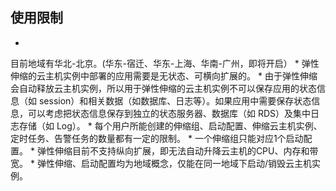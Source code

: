 ## **使用限制**

* 
目前地域有华北-北京。(华东-宿迁、华东-上海、华南-广州，即将开启）
* 
弹性伸缩的云主机实例中部署的应用需要是无状态、可横向扩展的。
* 
由于弹性伸缩会自动释放云主机实例，所以用于弹性伸缩的云主机实例不可以保存应用的状态信息（如 session）和相关数据（如数据库、日志等）。如果应用中需要保存状态信息，可以考虑把状态信息保存到独立的状态服务器、数据库（如 RDS）及集中日志存储（如 Log）。
* 
每个用户所能创建的伸缩组、启动配置、伸缩云主机实例、定时任务、告警任务的数量都有一定的限制。
* 
一个伸缩组只能对应1个启动配置。
* 
弹性伸缩目前不支持纵向扩展，即无法自动升降云主机的CPU、内存和带宽。
* 
弹性伸缩、启动配置均为地域概念，仅能在同一地域下启动/销毁云主机实例。